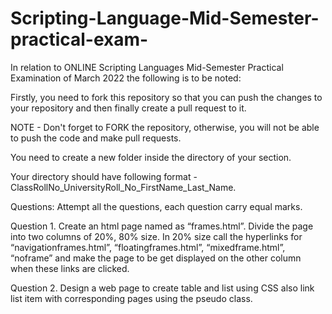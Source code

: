 # Scripting-Language-Mid-Semester-practical-exam-
In relation to ONLINE Scripting Languages Mid-Semester Practical Examination of March 2022 the following is to be noted:

Firstly, you need to fork this repository so that you can push the changes to your repository and then finally create a pull request to it.

NOTE - Don't forget to FORK the repository, otherwise, you will not be able to push the code and make pull requests.

You need to create a new folder inside the directory of your section.

Your directory should have following format - ClassRollNo_UniversityRoll_No_FirstName_Last_Name.

Questions: Attempt all the questions, each question carry equal marks.


Question 1. Create an html page  named  as  “frames.html”. Divide the page into two  columns  of 20%,  80% size.  In  20%  size  call  the  hyperlinks  for  “navigationframes.html”, “floatingframes.html”, “mixedframe.html”, “noframe” and make the page to be get displayed on the other column when these links are clicked.



Question 2.	Design a web page to create table and list using CSS also link list item with corresponding pages using the pseudo class.
	
